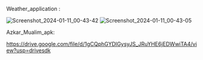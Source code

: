 Weather_application :


![Screenshot_2024-01-11_00-43-42](https://github.com/abd-ulrahman123/small_Projects/assets/149888234/247f5feb-37db-4b39-a2f8-bfc06d0703a9)
![Screenshot_2024-01-11_00-43-05](https://github.com/abd-ulrahman123/small_Projects/assets/149888234/0caf3c2b-7182-4bd4-ab2c-1ad3bf1457cc)

Azkar_Mualim_apk:

https://drive.google.com/file/d/1gCQphGYDlGysyJS_JRuYHE6jEDWwiTA4/view?usp=drivesdk
